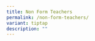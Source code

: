 ```yaml
---
title: Non Form Teachers
permalink: /non-form-teachers/
variant: tiptap
description: ""
---
```

<p></p>